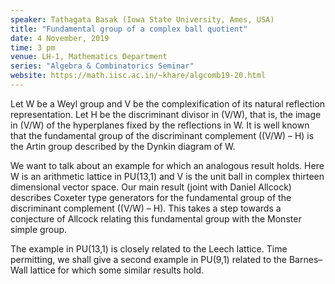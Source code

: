 ```yaml
---
speaker: Tathagata Basak (Iowa State University, Ames, USA)
title: "Fundamental group of a complex ball quotient"
date: 4 November, 2019
time: 3 pm
venue: LH-1, Mathematics Department
series: "Algebra & Combinatorics Seminar"
website: https://math.iisc.ac.in/~khare/algcomb19-20.html
---
```


Let W be a Weyl group and V be the complexification of its natural
reflection representation. Let H be the discriminant divisor in
(V/W), that is, the image in (V/W) of the hyperplanes fixed by the
reflections in W. It is well known that the fundamental group of
the discriminant complement ((V/W) – H) is the Artin group
described by the Dynkin diagram of W.

We want to talk about an example for which an analogous result holds.
Here W is an arithmetic lattice in PU(13,1) and V is the unit ball
in complex thirteen dimensional vector space. Our main result (joint
with Daniel Allcock) describes Coxeter type generators for the
fundamental group of the discriminant complement ((V/W) – H). This
takes a step towards a conjecture of Allcock relating this fundamental
group with the Monster simple group.

The example in PU(13,1) is closely related to the Leech lattice. Time
permitting, we shall give a second example in PU(9,1) related to the
Barnes–Wall lattice for which some similar results hold.
